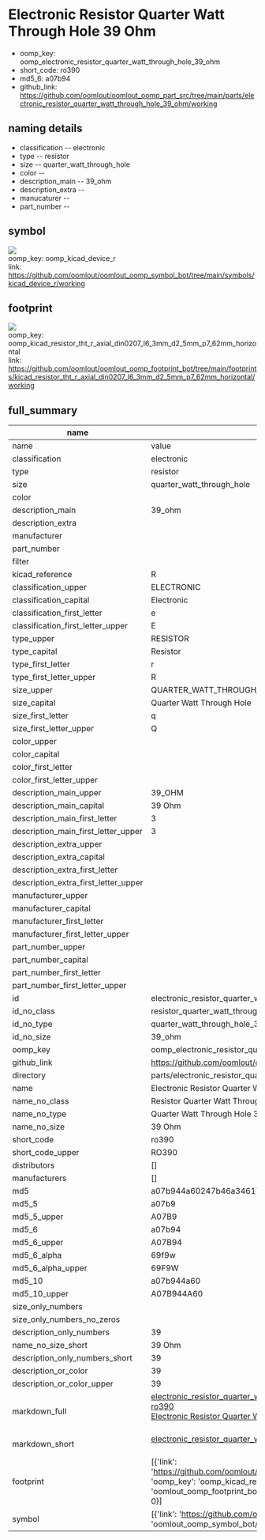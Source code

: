 # Electronic Resistor Quarter Watt Through Hole 39 Ohm

  
* oomp_key: oomp_electronic_resistor_quarter_watt_through_hole_39_ohm 
* short_code: ro390
* md5_6: a07b94  
* github_link: https://github.com/oomlout/oomlout_oomp_part_src/tree/main/parts/electronic_resistor_quarter_watt_through_hole_39_ohm/working  
## naming details
* classification -- electronic
* type -- resistor
* size -- quarter_watt_through_hole
* color -- 
* description_main -- 39_ohm
* description_extra -- 
* manucaturer -- 
* part_number -- 



## symbol

![](symbol/{index}}/working/working_600.png)  
oomp_key: oomp_kicad_device_r  
link: https://github.com/oomlout/oomlout_oomp_symbol_bot/tree/main/symbols/kicad_device_r/working  

## footprint

![](footprint/{index}/working/working_600.png)  
oomp_key: oomp_kicad_resistor_tht_r_axial_din0207_l6_3mm_d2_5mm_p7_62mm_horizontal  
link: https://github.com/oomlout/oomlout_oomp_footprint_bot/tree/main/footprints/kicad_resistor_tht_r_axial_din0207_l6_3mm_d2_5mm_p7_62mm_horizontal/working  

## full_summary
| name | value | 
| --- | --- | 
| name | value | 
| classification | electronic | 
| type | resistor | 
| size | quarter_watt_through_hole | 
| color |  | 
| description_main | 39_ohm | 
| description_extra |  | 
| manufacturer |  | 
| part_number |  | 
| filter |  | 
| kicad_reference | R | 
| classification_upper | ELECTRONIC | 
| classification_capital | Electronic | 
| classification_first_letter | e | 
| classification_first_letter_upper | E | 
| type_upper | RESISTOR | 
| type_capital | Resistor | 
| type_first_letter | r | 
| type_first_letter_upper | R | 
| size_upper | QUARTER_WATT_THROUGH_HOLE | 
| size_capital | Quarter Watt Through Hole | 
| size_first_letter | q | 
| size_first_letter_upper | Q | 
| color_upper |  | 
| color_capital |  | 
| color_first_letter |  | 
| color_first_letter_upper |  | 
| description_main_upper | 39_OHM | 
| description_main_capital | 39 Ohm | 
| description_main_first_letter | 3 | 
| description_main_first_letter_upper | 3 | 
| description_extra_upper |  | 
| description_extra_capital |  | 
| description_extra_first_letter |  | 
| description_extra_first_letter_upper |  | 
| manufacturer_upper |  | 
| manufacturer_capital |  | 
| manufacturer_first_letter |  | 
| manufacturer_first_letter_upper |  | 
| part_number_upper |  | 
| part_number_capital |  | 
| part_number_first_letter |  | 
| part_number_first_letter_upper |  | 
| id | electronic_resistor_quarter_watt_through_hole_39_ohm | 
| id_no_class | resistor_quarter_watt_through_hole_39_ohm | 
| id_no_type | quarter_watt_through_hole_39_ohm | 
| id_no_size | 39_ohm | 
| oomp_key | oomp_electronic_resistor_quarter_watt_through_hole_39_ohm | 
| github_link | https://github.com/oomlout/oomlout_oomp_part_src/tree/main/parts/electronic_resistor_quarter_watt_through_hole_39_ohm/working | 
| directory | parts/electronic_resistor_quarter_watt_through_hole_39_ohm | 
| name | Electronic Resistor Quarter Watt Through Hole 39 Ohm | 
| name_no_class | Resistor Quarter Watt Through Hole 39 Ohm | 
| name_no_type | Quarter Watt Through Hole 39 Ohm | 
| name_no_size | 39 Ohm | 
| short_code | ro390 | 
| short_code_upper | RO390 | 
| distributors | [] | 
| manufacturers | [] | 
| md5 | a07b944a60247b46a34617dc36e3e7e7 | 
| md5_5 | a07b9 | 
| md5_5_upper | A07B9 | 
| md5_6 | a07b94 | 
| md5_6_upper | A07B94 | 
| md5_6_alpha | 69f9w | 
| md5_6_alpha_upper | 69F9W | 
| md5_10 | a07b944a60 | 
| md5_10_upper | A07B944A60 | 
| size_only_numbers |  | 
| size_only_numbers_no_zeros |  | 
| description_only_numbers | 39 | 
| name_no_size_short | 39 Ohm | 
| description_only_numbers_short | 39 | 
| description_or_color | 39 | 
| description_or_color_upper | 39 | 
| markdown_full | [electronic_resistor_quarter_watt_through_hole_39_ohm](https://github.com/oomlout/oomlout_oomp_part_src/tree/main/parts/electronic_resistor_quarter_watt_through_hole_39_ohm/working)<br>[ro390](https://github.com/oomlout/oomlout_oomp_part_src/tree/main/parts/electronic_resistor_quarter_watt_through_hole_39_ohm/working)<br>[Electronic Resistor Quarter Watt Through Hole 39 Ohm](https://github.com/oomlout/oomlout_oomp_part_src/tree/main/parts/electronic_resistor_quarter_watt_through_hole_39_ohm/working)<br><br> | 
| markdown_short | [electronic_resistor_quarter_watt_through_hole_39_ohm](https://github.com/oomlout/oomlout_oomp_part_src/tree/main/parts/electronic_resistor_quarter_watt_through_hole_39_ohm/working)<br><br> | 
| footprint | [{'link': 'https://github.com/oomlout/oomlout_oomp_footprint_bot/tree/main/foootprntss/kicad_resistor_tht_r_axial_din0207_l6_3mm_d2_5mm_p7_62mm_horizontal', 'oomp_key': 'oomp_kicad_resistor_tht_r_axial_din0207_l6_3mm_d2_5mm_p7_62mm_horizontal', 'directory': 'oomlout_oomp_footprint_bot/footprints/kicad_resistor_tht_r_axial_din0207_l6_3mm_d2_5mm_p7_62mm_horizontal//working/working.kicad_mod', 'index': 0}] | 
| symbol | [{'link': 'https://github.com/oomlout/oomlout_oomp_symbol_bot/tree/main/symbols/kicad_device_r', 'oomp_key': 'oomp_kicad_device_r', 'directory': 'oomlout_oomp_symbol_bot/symbols/kicad_device_r//working/working.kicad_sym', 'index': 0}] | 

